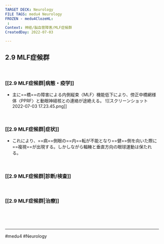 ```yaml
---
TARGET DECK: Neurology
FILE TAGS: medu4 Neurology
FROZEN - medu4ClozeHL:
 : 
Context: 神経/脳血管障害/MLF症候群
CreatedDay: 2022-07-03

---
```


## 2.9 MLF症候群

<br>

### [[2.9 MLF症候群|病態・疫学]]
* 主に==橋==の障害による内側縦束〈MLF〉機能低下により、傍正中橋網様体〈PPRF〉と動眼神経核との連絡が途絶える。
![[スクリーンショット 2022-07-03 17.23.45.png]]
<!--ID: 1656890619235-->



<br>

### [[2.9 MLF症候群|症状]]
* これにより、==病==側眼の==内==転が不能となり==健==側を向いた際に==複視==が出現する。しかしながら輻輳と垂直方向の眼球運動は保たれる。
 
<!--ID: 1656890619243-->


<br>

### [[2.9 MLF症候群|診断/検査]]


<br>

### [[2.9 MLF症候群|治療]]


<br><br><br>

---
#medu4 #Neurology 
